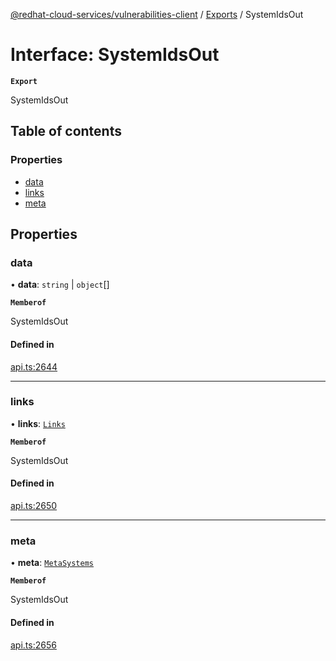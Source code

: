 [@redhat-cloud-services/vulnerabilities-client](../README.md) / [Exports](../modules.md) / SystemIdsOut

# Interface: SystemIdsOut

**`Export`**

SystemIdsOut

## Table of contents

### Properties

- [data](SystemIdsOut.md#data)
- [links](SystemIdsOut.md#links)
- [meta](SystemIdsOut.md#meta)

## Properties

### data

• **data**: `string` \| `object`[]

**`Memberof`**

SystemIdsOut

#### Defined in

[api.ts:2644](https://github.com/RedHatInsights/javascript-clients/blob/main/packages/vulnerabilities/git-api/api.ts#L2644)

___

### links

• **links**: [`Links`](Links.md)

**`Memberof`**

SystemIdsOut

#### Defined in

[api.ts:2650](https://github.com/RedHatInsights/javascript-clients/blob/main/packages/vulnerabilities/git-api/api.ts#L2650)

___

### meta

• **meta**: [`MetaSystems`](MetaSystems.md)

**`Memberof`**

SystemIdsOut

#### Defined in

[api.ts:2656](https://github.com/RedHatInsights/javascript-clients/blob/main/packages/vulnerabilities/git-api/api.ts#L2656)
